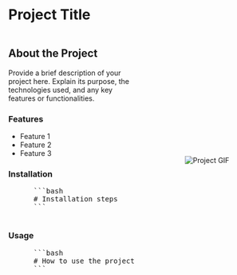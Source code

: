 # Project Title

<div style="display: flex; align-items: center; justify-content: space-between;">

  <!-- Text on the left -->
  <div style="flex: 1; padding-right: 20px;">
    <h2>About the Project</h2>
    <p>
      Provide a brief description of your project here. Explain its purpose, the technologies used, and any key features or functionalities.
    </p>
    <h3>Features</h3>
    <ul>
      <li>Feature 1</li>
      <li>Feature 2</li>
      <li>Feature 3</li>
    </ul>
    <h3>Installation</h3>
    <pre>
      ```bash
      # Installation steps
      ```
    </pre>
    <h3>Usage</h3>
    <pre>
      ```bash
      # How to use the project
      ```
    </pre>
  </div>

  <!-- GIF on the right -->
  <div style="flex: 1; padding-left: 20px; text-align: center;">
    <img src="URL_TO_YOUR_GIF" alt="Project GIF" style="max-width: 100%; height: auto;" />
  </div>

</div>

